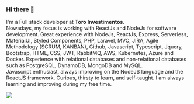 ### Hi there 👋

I'm a Full stack developer at <b>Toro Investimentos</b>.
</br>
Nowadays, my focus is working with ReactJs and NodeJs for software development.
Great experience with NodeJs, ReactJs, Express, Serverless, MaterialUI, Styled Components, PHP, Laravel, MVC, JIRA, Agile Methodology (SCRUM, KANBAN), Github, Javascript, Typescript, Jquery, Bootstrap, HTML, CSS, JWT, RabbitMQ, AWS, Kubernetes, Azure and Docker.
Experience with relational databases and non-relational databases such as PostgreSQL, DynamoDB, MongoDB and MySQL.
</br>
Javascript enthusiast, always improving on the NodeJS language and the ReactJS framework.
Curious, thirsty to learn, and self-taught. I am always learning and improving during my free time.

<a href="https://www.linkedin.com/in/alissoonluan"><img src="https://img.shields.io/badge/-Alisson%20Luan-blue?style=flat-square&amp;logo=Linkedin&amp;logoColor=white&amp;link=hhttps://www.linkedin.com/in/alissoonluan" style="max-width:100%;"></a>




